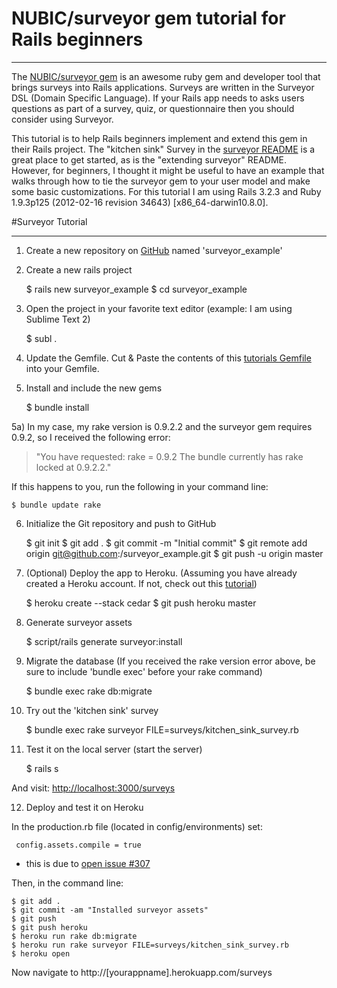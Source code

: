 # NUBIC/surveyor gem tutorial for Rails beginners
- - -
The [NUBIC/surveyor gem](https://github.com/NUBIC/surveyor) is an awesome ruby gem and developer tool that brings surveys into Rails applications. Surveys are written in the Surveyor DSL (Domain Specific Language). If your Rails app needs to asks users questions as part of a survey, quiz, or questionnaire then you should consider using Surveyor.

This tutorial is to help Rails beginners implement and extend this gem in their Rails project.  The "kitchen sink" Survey in the [surveyor README](https://github.com/NUBIC/surveyor#readme) is a great place to get started, as is the "extending surveyor" README.  However, for beginners, I thought it might be useful to have an example that walks through how to tie the surveyor gem to your user model and make some basic customizations.  For this tutorial I am using Rails 3.2.3 and Ruby 1.9.3p125 (2012-02-16 revision 34643) [x86_64-darwin10.8.0].

#Surveyor Tutorial
- - -

1) Create a new repository on [GitHub](https://github.com) named 'surveyor_example'

2) Create a new rails project

    $ rails new surveyor_example
    $ cd surveyor_example

3) Open the project in your favorite text editor (example: I am using Sublime Text 2)

    $ subl .

4) Update the Gemfile. Cut & Paste the contents of this [tutorials Gemfile](https://github.com/diasks2/surveyor_example/blob/master/Gemfile) into your Gemfile.

5) Install and include the new gems

    $ bundle install

5a) In my case, my rake version is 0.9.2.2 and the surveyor gem requires 0.9.2, so I received the following error:
> "You have requested: rake = 0.9.2 
The bundle currently has rake locked at 0.9.2.2."

If this happens to you, run the following in your command line:

    $ bundle update rake

6) Initialize the Git repository and push to GitHub

    $ git init
    $ git add .
    $ git commit -m "Initial commit"
    $ git remote add origin git@github.com:<username>/surveyor_example.git
    $ git push -u origin master

7) (Optional) Deploy the app to Heroku. (Assuming you have already created a Heroku account. If not, check out this [tutorial](http://ruby.railstutorial.org/chapters/beginning?version=3.2#sec:1.4.1)) 

    $ heroku create --stack cedar
    $ git push heroku master

8) Generate surveyor assets

    $ script/rails generate surveyor:install

9) Migrate the database (If you received the rake version error above, be sure to include 'bundle exec' before your rake command)

    $ bundle exec rake db:migrate        

10) Try out the 'kitchen sink' survey

    $ bundle exec rake surveyor FILE=surveys/kitchen_sink_survey.rb

11) Test it on the local server (start the server)

    $ rails s

And visit: [http://localhost:3000/surveys](http://localhost:3000/surveys)

12) Deploy and test it on Heroku

In the production.rb file (located in config/environments) set:

     config.assets.compile = true

* this is due to [open issue #307](https://github.com/NUBIC/surveyor/issues/307)

Then, in the command line:

    $ git add .
    $ git commit -am "Installed surveyor assets"
    $ git push
    $ git push heroku
    $ heroku run rake db:migrate
    $ heroku run rake surveyor FILE=surveys/kitchen_sink_survey.rb
    $ heroku open

Now navigate to http://[yourappname].herokuapp.com/surveys    


